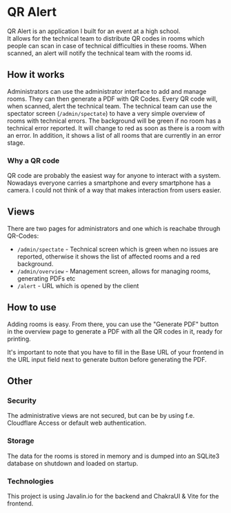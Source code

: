 # QR Alert

QR Alert is an application I built for an event at a high school. <br/>
It allows for the technical team to distribute QR codes in rooms which people can scan in case of technical difficulties in these rooms. When scanned, an alert will notify the technical team with the rooms id.

## How it works
Administrators can use the administrator interface to add and manage rooms. They can then generate a PDF with QR Codes. Every QR code will, when scanned, alert the technical team. 
The technical team can use the spectator screen (`/admin/spectate`) to have a very simple overview of rooms with technical errors. The background will be green if no room has a technical error reported. It will change to red as soon as there is a room with an error. In addition, it shows a list of all rooms that are currently in an error stage.

### Why a QR code
QR code are probably the easiest way for anyone to interact with a system. Nowadays everyone carries a smartphone and every smartphone has a camera. I could not think of a way that makes interaction from users easier.


## Views
There are two pages for administrators and one which is reachabe through QR-Codes:
- `/admin/spectate` - Technical screen which is green when no issues are reported, otherwise it shows the list of affected rooms and a red background.
- `/admin/overview` - Management screen, allows for managing rooms, generating PDFs etc
- `/alert` - URL which is opened by the client

## How to use
Adding rooms is easy. From there, you can use the "Generate PDF" button in the overview page to generate a PDF with all the QR codes in it, ready for printing. 

It's important to note that you have to fill in the Base URL of your frontend in the URL input field next to generate button before generating the PDF.

## Other
### Security
The administrative views are not secured, but can be by using f.e. Cloudflare Access or default web authentication.

### Storage
The data for the rooms is stored in memory and is dumped into an SQLite3 database on shutdown and loaded on startup.

### Technologies
This project is using Javalin.io for the backend and ChakraUI & Vite for the frontend.


